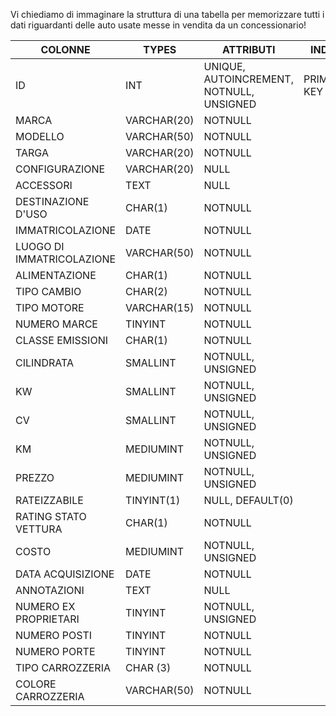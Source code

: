 Vi chiediamo di immaginare la struttura di una tabella per memorizzare tutti i dati riguardanti delle auto usate messe in vendita da un concessionario!

| COLONNE                   | TYPES       | ATTRIBUTI                                | INDICI      |
| ------------------------- | ----------- | ---------------------------------------- | ----------- |
| ID                        | INT         | UNIQUE, AUTOINCREMENT, NOTNULL, UNSIGNED | PRIMARY KEY |
| MARCA                     | VARCHAR(20) | NOTNULL                                  |
| MODELLO                   | VARCHAR(50) | NOTNULL                                  |
| TARGA                     | VARCHAR(20) | NOTNULL                                  |
| CONFIGURAZIONE            | VARCHAR(20) | NULL                                     |
| ACCESSORI                 | TEXT        | NULL                                     |
| DESTINAZIONE D'USO        | CHAR(1)     | NOTNULL                                  |
| IMMATRICOLAZIONE          | DATE        | NOTNULL                                  |
| LUOGO DI IMMATRICOLAZIONE | VARCHAR(50) | NOTNULL                                  |
| ALIMENTAZIONE             | CHAR(1)     | NOTNULL                                  |
| TIPO CAMBIO               | CHAR(2)     | NOTNULL                                  |
| TIPO MOTORE               | VARCHAR(15) | NOTNULL                                  |
| NUMERO MARCE              | TINYINT     | NOTNULL                                  |
| CLASSE EMISSIONI          | CHAR(1)     | NOTNULL                                  |
| CILINDRATA                | SMALLINT    | NOTNULL, UNSIGNED                        |
| KW                        | SMALLINT    | NOTNULL, UNSIGNED                        |
| CV                        | SMALLINT    | NOTNULL, UNSIGNED                        |
| KM                        | MEDIUMINT   | NOTNULL, UNSIGNED                        |
| PREZZO                    | MEDIUMINT   | NOTNULL, UNSIGNED                        |
| RATEIZZABILE              | TINYINT(1)  | NULL, DEFAULT(0)                         |
| RATING STATO VETTURA      | CHAR(1)     | NOTNULL                                  |
| COSTO                     | MEDIUMINT   | NOTNULL, UNSIGNED                        |
| DATA ACQUISIZIONE         | DATE        | NOTNULL                                  |
| ANNOTAZIONI               | TEXT        | NULL                                     |
| NUMERO EX PROPRIETARI     | TINYINT     | NOTNULL, UNSIGNED                        |
| NUMERO POSTI              | TINYINT     | NOTNULL                                  |
| NUMERO PORTE              | TINYINT     | NOTNULL                                  |
| TIPO CARROZZERIA          | CHAR (3)    | NOTNULL                                  |
| COLORE CARROZZERIA        | VARCHAR(50) | NOTNULL                                  |
